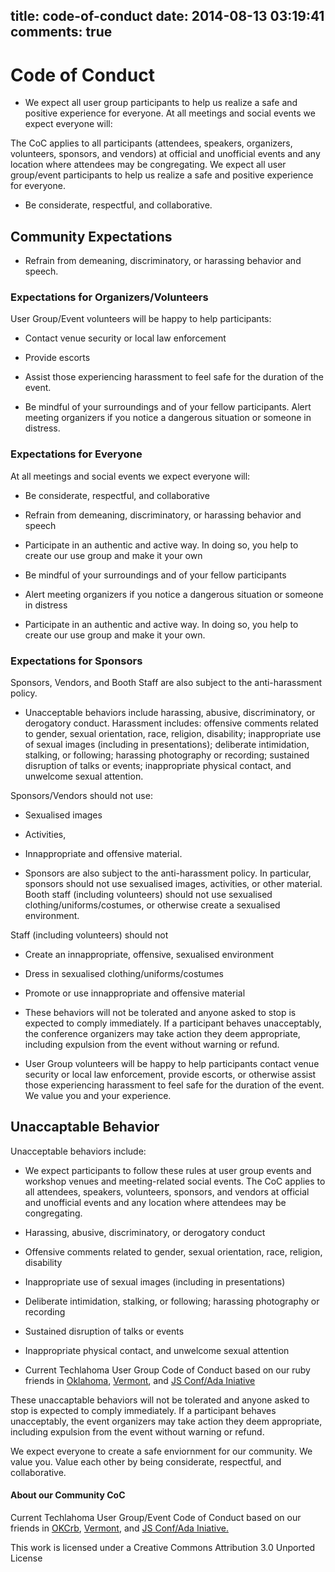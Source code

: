 title: code-of-conduct
date: 2014-08-13 03:19:41
comments: true
---

# Code of Conduct
- We expect all user group participants to help us realize a safe and positive experience for everyone. At all meetings and social events we expect everyone will:

The CoC applies to all participants (attendees, speakers, organizers, volunteers, sponsors, and vendors) at official and unofficial events and any location where attendees may be congregating.
We expect all user group/event participants to help us realize a safe and positive experience for everyone.

- Be considerate, respectful, and collaborative.

## Community Expectations

- Refrain from demeaning, discriminatory, or harassing behavior and speech.

### Expectations for Organizers/Volunteers

User Group/Event volunteers will be happy to help participants:

*   Contact venue security or local law enforcement

*   Provide escorts

*   Assist those experiencing harassment to feel safe for the duration of the event. 

- Be mindful of your surroundings and of your fellow participants. Alert meeting organizers if you notice a dangerous situation or someone in distress.

### Expectations for Everyone

At all meetings and social events we expect everyone will:

*   Be considerate, respectful, and collaborative

*   Refrain from demeaning, discriminatory, or harassing behavior and speech

*   Participate in an authentic and active way. In doing so, you help to create our use group and make it your own

*   Be mindful of your surroundings and of your fellow participants

*   Alert meeting organizers if you notice a dangerous situation or someone in distress


- Participate in an authentic and active way. In doing so, you help to create our use group and make it your own.


### Expectations for Sponsors

Sponsors, Vendors, and Booth Staff are also subject to the anti-harassment policy.

- Unacceptable behaviors include harassing, abusive, discriminatory, or derogatory conduct. Harassment includes: offensive comments related to gender, sexual orientation, race, religion, disability; inappropriate use of sexual images (including in presentations); deliberate intimidation, stalking, or following; harassing photography or recording; sustained disruption of talks or events; inappropriate physical contact, and unwelcome sexual attention.


Sponsors/Vendors should not use:

*   Sexualised images

*   Activities,

*   Innappropriate and offensive material.


- Sponsors are also subject to the anti-harassment policy. In particular, sponsors should not use sexualised images, activities, or other material. Booth staff (including volunteers) should not use sexualised clothing/uniforms/costumes, or otherwise create a sexualised environment.

Staff (including volunteers) should not

*   Create an innappropriate, offensive, sexualised environment

*   Dress in sexualised clothing/uniforms/costumes

*   Promote or use innappropriate and offensive material


- These behaviors will not be tolerated and anyone asked to stop is expected to comply immediately. If a participant behaves unacceptably, the conference organizers may take action they deem appropriate, including expulsion from the event without warning or refund.

- User Group volunteers will be happy to help participants contact venue security or local law enforcement, provide escorts, or otherwise assist those experiencing harassment to feel safe for the duration of the event. We value you and your experience.


## Unaccaptable Behavior

Unacceptable behaviors include:

- We expect participants to follow these rules at user group events and workshop venues and meeting-related social events. The CoC applies to all attendees, speakers, volunteers, sponsors, and vendors at official and unofficial events and any location where attendees may be congregating. 


*   Harassing, abusive, discriminatory, or derogatory conduct

*   Offensive comments related to gender, sexual orientation, race, religion, disability

*   Inappropriate use of sexual images (including in presentations)

*   Deliberate intimidation, stalking, or following; harassing photography or recording

*   Sustained disruption of talks or events

*   Inappropriate physical contact, and unwelcome sexual attention

- Current Techlahoma User Group Code of Conduct based on our ruby friends in [Oklahoma](http://www.okcruby.org/about/), [Vermont](http://burlingtonruby.com/conduct.html), and [JS Conf/Ada Iniative](http://2012.jsconf.us/#/about)

These unaccaptable behaviors will not be tolerated and anyone asked to stop is expected to comply immediately.
If a participant behaves unacceptably, the event organizers may take action they deem appropriate,
including expulsion from the event without warning or refund.


We expect everyone to create a safe enviornment for our community. We value you. Value each other by being considerate, respectful, and collaborative.

#### About our Community CoC
Current Techlahoma User Group/Event Code of Conduct based on our friends in [OKCrb](http://www.okcruby.org/about/), [Vermont](http://burlingtonruby.com/conduct.html), and [JS Conf/Ada Iniative.](http://2012.jsconf.us/#/about)

This work is licensed under a Creative Commons Attribution 3.0 Unported License